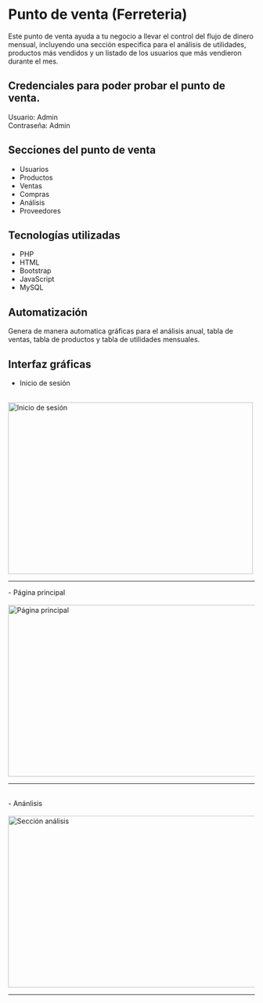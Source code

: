 # Punto de venta (Ferreteria)

Este punto de venta ayuda a tu negocio a llevar el control del flujo de dinero mensual, incluyendo una sección especifica para el análisis de utilidades, productos más vendidos y un listado de los usuarios que más vendieron durante el mes.
## Credenciales para poder probar el punto de venta.
Usuario: Admin <br>
Contraseña: Admin

## Secciones del punto de venta
 - Usuarios
 - Productos
 - Ventas
 - Compras
 - Análisis
 - Proveedores
 ## Tecnologías utilizadas
 - PHP
 - HTML
 - Bootstrap
 - JavaScript
 - MySQL
 ## Automatización
 Genera de manera automatica gráficas para el análisis anual, tabla de ventas, tabla de productos y tabla de utilidades mensuales.
 ## Interfaz gráficas
 - Inicio de sesión
<br>
<img src="https://github.com/jorgedeltoro111/ferreteria/assets/119456589/2b453d11-0fc9-4c86-ba2a-6ff8bd0755e8)https://github.com/jorgedeltoro111/ferreteria/assets/119456589/2b453d11-0fc9-4c86-ba2a-6ff8bd0755e8" alt="Inicio de sesión" width="500" height="350"><br><hr>
 - Página principal <br><br>
<img src="https://github.com/jorgedeltoro111/ferreteria/assets/119456589/28aa39f6-f52a-477a-8fb2-69630ed4a277" alt="Página principal" width="700" height="350"><hr>
 <br> - Anánlisis
<br><br>
<img src="https://github.com/jorgedeltoro111/ferreteria/assets/119456589/50e02f54-b313-4057-a209-59d4c89e2846" alt="Sección análisis" width="700" height="350"><br><hr>

